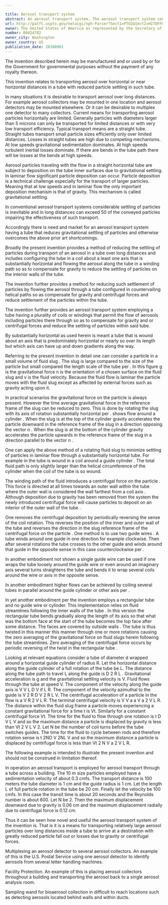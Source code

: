```yaml
---

title: Aerosol transport system
abstract: An aerosol transport system. The aerosol transport system comprising a tube and having a plurality of windings that permit the flow of aerosols, including particles, there-through so as to compensate for gravity and/or centrifugal forces and reduce the settling of particles within said tube.
url: http://patft.uspto.gov/netacgi/nph-Parser?Sect1=PTO2&Sect2=HITOFF&p=1&u=%2Fnetahtml%2FPTO%2Fsearch-adv.htm&r=1&f=G&l=50&d=PALL&S1=08424782&OS=08424782&RS=08424782
owner: The United States of America as represented by the Secretary of the Air Force
number: 08424782
owner_city: Washington
owner_country: US
publication_date: 20100901
---
```

The invention described herein may be manufactured and or used by or for the Government for governmental purposes without the payment of any royalty thereon.

This invention relates to transporting aerosol over horizontal or near horizontal distances in a tube with reduced particle settling in such tube.

In many situations it is desirable to transport aerosol over long distances. For example aerosol collectors may be mounted in one location and aerosol detectors may be mounted elsewhere. Or it can be desirable to multiplex one detector to many collectors. Current means for transporting aerosol particles horizontally are limited. Generally particles with diameters larger than 5 microns can only be transported for limited distances or with very low transport efficiency. Typical transport means are a straight tube. Straight tubes transport small particle sizes efficiently only over limited distances. Losses in straight tubes are high due to competing mechanisms. At low speeds gravitational sedimentation dominates. At high speeds turbulent inertial losses dominate. If there are bends in the tube path there will be losses at the bends at high speeds.

Aerosol particles traveling with the flow in a straight horizontal tube are subject to deposition on the tube inner surfaces due to gravitational settling. In laminar flow significant particle deposition can occur. Particle deposition is a technical challenge especially for the transport of larger particles. Meaning that at low speeds and in laminar flow the only important deposition mechanism is that of gravity. This mechanism is called gravitational settling.

In conventional aerosol transport systems considerable settling of particles is inevitable and in long distances can exceed 50 of the conveyed particles impairing the effectiveness of such transport.

Accordingly there is need and market for an aerosol transport system having a tube that reduces gravitational settling of particles and otherwise overcomes the above prior art shortcomings.

Broadly the present invention provides a method of reducing the settling of particles during transport of an aerosol in a tube over long distances and includes configuring the tube in a coil about a least one axis that is substantially horizontal and flowing the aerosol along the tube in a winding path so as to compensate for gravity to reduce the settling of particles on the interior walls of the tube.

The invention further provides a method for reducing such settlement of particles by flowing the aerosol through a tube configured in countervailing helical paths so as compensate for gravity and centrifugal forces and reduce settlement of the particles within the tube.

The invention further provides an aerosol transport system employing a tube having a plurality of coils or windings that permit the flow of aerosols including particles there through so as to compensate for gravity and or centrifugal forces and reduce the settling of particles within said tube.

By substantially horizontal as used herein is meant a tube that is wound about an axis that is predominately horizontal or nearly so over its length but which axis can have up and down gradients along the way.

Referring to the present invention in detail one can consider a particle in a small volume of fluid slug . The slug is large compared to the size of the particle but small compared the length scale of the tube per . In this figure g is the gravitational force n is the orientation of a chosen surface on the fluid slug and v is the fluid velocity. Because the fluid flow is laminar the particle moves with the fluid slug except as affected by external forces such as gravity acting upon it.

In practical scenarios the gravitational force on the particle is always present. However the time average gravitational force in the reference frame of the slug can be reduced to zero. This is done by rotating the slug with its axis of rotation substantially horizontal per . shows flow around a cylinder . When the slug is at the top of the cylinder gravity accelerates the particle downward in the reference frame of the slug in a direction opposing the vector n . When the slug is at the bottom of the cylinder gravity accelerates the particle upwards in the reference frame of the slug in a direction parallel to the vector n .

One can apply the above method of a rotating fluid slug to minimize settling of particles in laminar flow through a substantially horizontal tube. For example in the tube is wound in a coil around a guide cylinder . The total fluid path is only slightly larger than the helical circumference of the cylinder when the coil of the tube is so wound.

The winding path of the fluid introduces a centrifugal force on the particle . This force is directed at all times towards an outer wall within the tube where the outer wall is considered the wall farthest from a coil axis . Although deposition due to gravity has been removed from the system the newly introduced centrifugal force will cause particles to deposit on an interior of the outer wall of the tube .

One removes the centrifugal deposition by periodically reversing the sense of the coil rotation. This reverses the position of the inner and outer wall of the tube and reverses the direction in the slug reference frame of the centrifugal force on the particle . One method is to use two guide wires . A tube winds around one guide in one direction for example clockwise. Then after several rotations the tube crosses to the other guide and winds around that guide in the opposite sense in this case counterclockwise per .

In another embodiment not shown a single guide wire can be used if one wraps the tube loosely around the guide wire or even around an imaginary axis several turns straightens the tube and bends it to wrap several coils around the wire or axis in the opposite sense.

In another embodiment higher flows can be achieved by coiling several tubes in parallel around the guide cylinder or other axis per .

In yet another embodiment per the invention employs a rectangular tube and no guide wire or cylinder. This implementation relies on fluid streamlines following the inner walls of the tube . In this version the rectangular tube bends gradually along the length of its axis so that what was the bottom face at the start of the tube becomes the top face after some distance. The faces are covered by outside walls . The tube is thus twisted in this manner this manner through one or more rotations causing the zero averaging of the gravitational force on fluid slugs herein following the tube streamlines. Zero averaging of the centrifugal force occurs by periodic reversing of the twist in the rectangular tube .

Looking at relevant equations consider a tube of diameter d wrapped around a horizontal guide cylinder of radius R. Let the horizontal distance along the guide cylinder of a full rotation of the tube be L. The distance along the tube path to travel L along the guide is D 2 R L . Gravitational acceleration is g and the gravitational settling velocity is V. Fluid flows through the tube at speed V. The component of the velocity along the guide axis is V V L D V if L R. The component of the velocity azimuthal to the guide is V 2 R D V 2 R L V. The centrifugal acceleration of a particle in the flow is a V R 2 V L R. The terminal centrifugal velocity is V V a a V a 2 V L R. The distance within the fluid slug frame a particle moves experiencing a constant gravitational force for a time t is Vt. Similarly for a constant centrifugal force Vt. The time for the fluid to flow through one rotation is t D V L V and so the maximum distance a particle is displaced by gravity is less than Vt 2 V L V 2. Let N be the number of coil turns before the tube switches guides. The time for the fluid to cycle between rods and therefore rotation sense is t 2ND V 2NL V and so the maximum distance a particle is displaced by centrifugal force is less than Vt 2 N V a 2 V L R.

The following example is intended to illustrate the present invention and should not be construed in limitation thereof.

In operation an aerosol transport is employed for aerosol transport through a tube across a building. The 10 m size particles employed have a sedimentation velocity of about 0.3 cmfs. The transport distance is 100 meters the tube diameter is 1 cm and the guide radius is 1 cm. Let the length L of full particle rotation in the tube be 20 cm. Finally let the velocity be 100 cmfs. In this case the transit time is about 20 seconds and the Reynolds number is about 600. Let N be 2. Then the maximum displacement downward due to gravity is 0.06 cm and the maximum displacement radially due to centrifugal force is 0.12 cm.

Thus it can be seen how novel and useful the aerosol transport system of the invention is. That is it is a means for transporting relatively large aerosol particles over long distances inside a tube to arrive at a destination with greatly reduced particle fall out or losses due to gravity or centrifugal forces.

Multiplexing an aerosol detector to several aerosol collectors. An example of this is the U.S. Postal Service using one aerosol detector to identify aerosols from several letter handling machines.

Facility Protection. An example of this is placing aerosol collectors throughout a building and transporting the aerosol back to a single aerosol analysis room.

Sampling wand for bioaerosol collection in difficult to reach locations such as detecting aerosols located behind walls and within ducts.

